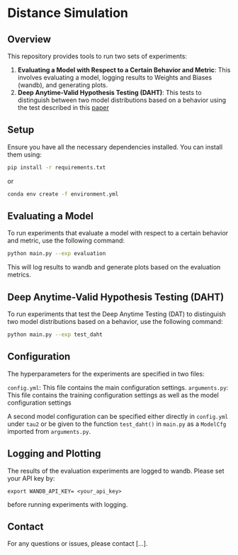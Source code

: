 # Distance Simulation

## Overview

This repository provides tools to run two sets of experiments:

1. **Evaluating a Model with Respect to a Certain Behavior and Metric**: This involves evaluating a model, logging results to Weights and Biases (wandb), and generating plots.
2. **Deep Anytime-Valid Hypothesis Testing (DAHT)**: This tests to distinguish between two model distributions based on a behavior using the test described in this [paper](https://arxiv.org/abs/2310.19384)

## Setup

Ensure you have all the necessary dependencies installed. You can install them using:

```bash
pip install -r requirements.txt
```
or 
```bash
conda env create -f environment.yml
```

## Evaluating a Model
To run experiments that evaluate a model with respect to a certain behavior and metric, use the following command:

```bash
python main.py --exp evaluation
```
This will log results to wandb and generate plots based on the evaluation metrics.

## Deep Anytime-Valid Hypothesis Testing (DAHT)
To run experiments that test the Deep Anytime Testing (DAT) to distinguish two model distributions based on a behavior, use the following command:

```bash
python main.py --exp test_daht
```

## Configuration
The hyperparameters for the experiments are specified in two files:

`config.yml`: This file contains the main configuration settings.
`arguments.py`: This file contains the training configuration settings as well as the model configuration settings

A second model configuration can be specified either directly in `config.yml` under `tau2` or be given to the function `test_daht()` in `main.py` as a `ModelCfg` imported from `arguments.py`.

## Logging and Plotting

The results of the evaluation experiments are logged to wandb. Please set your API key by: 

```
export WANDB_API_KEY= <your_api_key>
```
before running experiments with logging. 

## Contact

For any questions or issues, please contact [...].